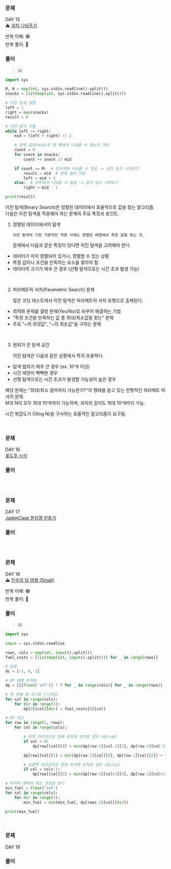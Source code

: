 ### 문제

DAY 15  
⚠️ [과자 나눠주기](https://www.acmicpc.net/problem/16401)

반복 이해: 🟢  
반복 풀이: 🔵

### 풀이

> AI

```python
import sys

M, N = map(int, sys.stdin.readline().split())
snacks = list(map(int, sys.stdin.readline().split()))

# 이진 탐색 설정
left = 1
right = max(snacks)
result = 0

# 이진 탐색 수행
while left <= right:
    mid = (left + right) // 2

    # 현재 길이(mid)로 몇 명에게 나눠줄 수 있는지 계산
    count = 0
    for snack in snacks:
        count += snack // mid

    if count >= M:  # 모두에게 나눠줄 수 있음 -> 길이 증가 시켜보기
        result = mid  # 현재 길이 저장
        left = mid + 1
    else:  # 모두에게 나눠줄 수 없음 -> 길이 감소 시켜보기
        right = mid - 1

print(result)
```

이진 탐색(Binary Search)은 정렬된 데이터에서 효율적으로 값을 찾는 알고리즘.  
다음은 이진 탐색을 적용해야 하는 문제의 주요 특징과 포인트.

1.  정렬된 데이터에서의 탐색

        이진 탐색의 가장 기본적인 적용 사례는 정렬된 배열에서 특정 값을 찾는 것.

    문제에서 다음과 같은 특징이 있다면 이진 탐색을 고려해야 한다.

- 데이터가 이미 정렬되어 있거나, 정렬할 수 있는 상황
- 특정 값이나 조건을 만족하는 요소를 찾아야 함
- 데이터의 크기가 매우 큰 경우 (선형 탐색으로는 시간 초과 발생 가능)

<br/>

2. 파라메트릭 서치(Parametric Search) 문제

   많은 코딩 테스트에서 이진 탐색은 파라메트릭 서치 유형으로 출제된다.

- 최적화 문제를 결정 문제(Yes/No)로 바꾸어 해결하는 기법
- "특정 조건을 만족하는 값 중 최대/최소값을 찾는" 문제
- 주로 "~의 최댓값", "~의 최솟값"을 구하는 문제

<br/>

3. 범위가 큰 탐색 공간

   이진 탐색은 다음과 같은 상황에서 특히 유용하다.

- 탐색 범위가 매우 큰 경우 (ex. 10^9 이상)
- 시간 제한이 빡빡한 경우
- 선형 탐색으로는 시간 초과가 발생할 가능성이 높은 경우

해당 문제는 "최대/최소 얼마까지 가능한가?"의 형태를 묻고 있는 전형적인 파라메트
릭 서치 문제.  
M과 N이 모두 최대 10^6까지 가능하며, 과자의 길이도 최대 10^9까지 가능.

시간 복잡도가 O(log N)을 구사하는 효율적인 알고리즘이 요구됨.

<br/>

### 문제

DAY 16  
[포도주 시식](https://www.acmicpc.net/problem/2156)

<!-- 반복 이해: 🟢   -->
<!-- 반복 풀이: 🔵 -->

### 풀이

```python

```

<br/>

### 문제

DAY 17  
[JadenCase 문자열 만들기](https://school.programmers.co.kr/learn/courses/30/lessons/12951)

<!-- 반복 이해: 🟢   -->
<!-- 반복 풀이: 🔵 -->

### 풀이

```python

```

<br/>

### 문제

DAY 18  
⚠️ [진우의 달 여행 (Small)](https://www.acmicpc.net/problem/17484)

반복 이해: 🟢  
반복 풀이: 🔵

### 풀이

> AI

```python
import sys

input = sys.stdin.readline

rows, cols = map(int, input().split())
fuel_costs = [list(map(int, input().split())) for _ in range(rows)]

# 방향
dc = [-1, 0, 1]

# DP 배열 초기화
dp = [[[float('inf')] * 3 for _ in range(cols)] for _ in range(rows)]

# 첫 번째 행 초기화 (시작점)
for col in range(cols):
    for dir in range(3):
        dp[0][col][dir] = fuel_costs[0][col]

# DP 계산
for row in range(1, rows):
    for col in range(cols):

        # 왼쪽 대각선으로 현재 위치에 도착한 경우 (dir=0)
        if col > 0:
            dp[row][col][0] = min(dp[row-1][col-1][1], dp[row-1][col-1][2]) + fuel_costs[row][col]

        dp[row][col][1] = min(dp[row-1][col][0], dp[row-1][col][2]) + fuel_costs[row][col]

        # 오른쪽 대각선으로 현재 위치에 도착한 경우 (dir=2)
        if col < cols-1:
            dp[row][col][2] = min(dp[row-1][col+1][0], dp[row-1][col+1][1]) + fuel_costs[row][col]

# 마지막 행에서 최소 연료량 찾기
min_fuel = float('inf')
for col in range(cols):
    for dir in range(3):
        min_fuel = min(min_fuel, dp[rows-1][col][dir])

print(min_fuel)
```

<br/>

### 문제

DAY 19

<!-- 반복 이해: 🟢   -->
<!-- 반복 풀이: 🔵 -->

### 풀이

```python

```

<br/>
